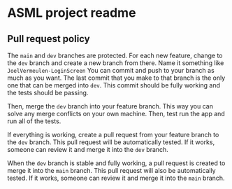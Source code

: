 # ASML project readme

## Pull request policy

The `main` and `dev` branches are protected. For each new feature, change to the `dev` branch and create a new branch from there. Name it something like `JoelVermeulen-LoginScreen` You can commit and push to your branch as much as you want. The last commit that you make to that branch is the only one that can be merged into `dev`. This commit should be fully working and the tests should be passing.

Then, merge the `dev` branch into your feature branch. This way you can solve any merge conflicts on your own machine. Then, test run the app and run all of the tests.

If everything is working, create a pull request from your feature branch to the `dev` branch. This pull request will be automatically tested. If it works, someone can review it and merge it into the `dev` branch.

When the `dev` branch is stable and fully working, a pull request is created to merge it into the `main` branch. This pull request will also be automatically tested. If it works, someone can review it and merge it into the `main` branch.
